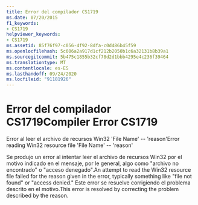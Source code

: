```yaml
---
title: Error del compilador CS1719
ms.date: 07/20/2015
f1_keywords:
- CS1719
helpviewer_keywords:
- CS1719
ms.assetid: 85f76f97-c056-4f92-8dfa-c0d486b45f59
ms.openlocfilehash: 5c606a2a917d1cf212b2050b1c6a32131b8b39a1
ms.sourcegitcommit: 5b475c1855b32cf78d2d1bbb4295e4c236f39464
ms.translationtype: MT
ms.contentlocale: es-ES
ms.lasthandoff: 09/24/2020
ms.locfileid: "91181926"
---
```

# <a name="compiler-error-cs1719"></a><span data-ttu-id="249ac-102">Error del compilador CS1719</span><span class="sxs-lookup"><span data-stu-id="249ac-102">Compiler Error CS1719</span></span>

<span data-ttu-id="249ac-103">Error al leer el archivo de recursos Win32 'File Name' -- 'reason'</span><span class="sxs-lookup"><span data-stu-id="249ac-103">Error reading Win32 resource file 'File Name' -- 'reason'</span></span>  
  
 <span data-ttu-id="249ac-104">Se produjo un error al intentar leer el archivo de recursos Win32 por el motivo indicado en el mensaje, por le general, algo como "archivo no encontrado" o "acceso denegado".</span><span class="sxs-lookup"><span data-stu-id="249ac-104">An attempt to read the Win32 resource file failed for the reason given in the error, typically something like "file not found" or "access denied."</span></span> <span data-ttu-id="249ac-105">Este error se resuelve corrigiendo el problema descrito en el motivo.</span><span class="sxs-lookup"><span data-stu-id="249ac-105">This error is resolved by correcting the problem described by the reason.</span></span>
